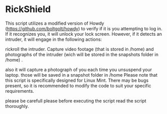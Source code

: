 # RickShield

This script utilizes a modified version of Howdy (https://github.com/boltgolt/howdy) to verify if it is you attempting to log in. If it recognizes you, it will unlock your lock screen. However, if it detects an intruder, it will engage in the following actions:

rickroll the intruder.
Capture video footage (that is stored in /home) and photographs of the intruder (wich will be stored in the snapshots folder in /home) .

    
also it will capture a photograph of you each time you unsuspend your laptop. those will be saved in a snapshot folder in /home
Please note that this script is specifically designed for Linux Mint. There may be bugs present, so it is recommended to modify the code to suit your specific requirements.

please be carefull please before executing the script read the script thoroughly.

